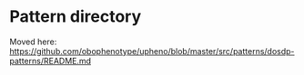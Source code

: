 # Pattern directory
Moved here:
https://github.com/obophenotype/upheno/blob/master/src/patterns/dosdp-patterns/README.md